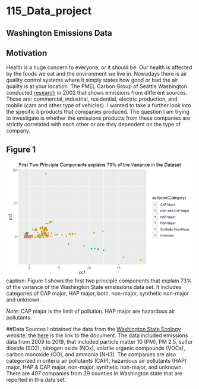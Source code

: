 # 115_Data_project

## Washington Emissions Data

## Motivation

Health is a huge concern to everyone, or it should be. Our health is affected by the foods we eat and the environment we live in. Nowadays there is air quality control systems where it simply states how good or bad the air quality is at your location. The PMEL Carbon Group of Seattle Washington conducted [research](https://www.pmel.noaa.gov/co2/story/WA+State+Emissions) in 2002 that shows emissions from different sources. Those are: commercial, industrial, residential, electric production, and mobile (cars and other type of vehicles). I wanted to take a further look into the specific biproducts that companies produced. The question I am trying to investigate is whether the emissions products from these companies are strictly correlated with each other or are they dependent on the type of company. 

## Figure 1

<img src="https://raw.githubusercontent.com/weyo3/115_Data_project/main/Hwk11_1a.png">
caption: Figure 1 shows the first two principle components that explain 73% of the variance of the Washington State emsissions data set. It includes categories of CAP major, HAP major, both, non-major, synthetic non-major and unknown. 


*Note:* CAP major is the limit of pollution. HAP major are hazardous air pollutants. 

##Data Sources
I obtained the data from the [Washington State Ecology](https://ecology.wa.gov/Research-Data?type=2&topics=&cats=&searchtext=Washington+Reported+Point+Source+Emissions+(2009+%e2%80%93+2019)&searchmode=allwords) website, the [here](https://view.officeapps.live.com/op/view.aspx?src=https%3A%2F%2Fecology.wa.gov%2FDOE%2Ffiles%2F89%2F89e90a3e-6454-4b63-98a6-490dd916773d.xlsx&wdOrigin=BROWSELINK) is the link to the document. The data included emissions data from 2009 to 2019, that included particle matter 10 (PM), PM 2.5, sulfur dioxide (SO2), nitrogen oxide (NOx), volatile organic compounds (VOCs), carbon monoxide (CO), and ammonia (NH3). The companies are also categorized in criteria air pollutants (CAP), hazardous air pollutants (HAP) major, HAP & CAP major, non-major, synthetic non-major, and unknown.  There are 407 companies from 29 counties in Washington state that are reported in this data set.
